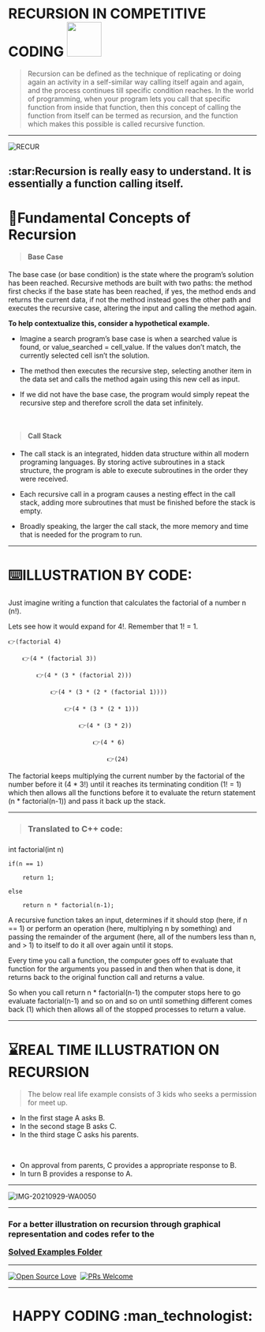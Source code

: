 # RECURSION IN COMPETITIVE CODING <img src = "https://media1.giphy.com/media/JZ40cnfnN11KycrvMF/giphy.gif?cid=ecf05e47a0n3gi1bfqntqmob8g9aid1oyj2wr3ds3mg700bl&rid=giphy.gif" width = 70px>

> Recursion can be defined as the technique of replicating or doing again an activity in a self-similar way calling itself again and again, and the process continues till specific condition reaches. 
> In the world of programming, when your program lets you call that specific function from inside that function, then this concept of calling the function from itself can be termed as recursion, and the function which makes this possible is called recursive function. 

<hr>

![RECUR](https://user-images.githubusercontent.com/77975418/136184306-44894c93-7141-4714-b749-4056a12775fc.jpg)



<h2>:star:Recursion is really easy to understand. It is essentially a function calling itself.<h2>

# 🎯Fundamental Concepts of Recursion
	
> <h4> Base Case </h4>
	
The base case (or base condition) is the state where the program’s solution has been reached. Recursive methods are built with two paths: the method first checks if the base state has been reached, if yes, the method ends and returns the current data, if not the method instead goes the other path and executes the recursive case, altering the input and calling the method again.

**To help contextualize this, consider a hypothetical example.**

- Imagine a search program’s base case is when a searched value is found, or value_searched = cell_value. If the values don’t match, the currently selected cell isn’t the solution.

- The method then executes the recursive step, selecting another item in the data set and calls the method again using this new cell as input.

- If we did not have the base case, the program would simply repeat the recursive step and therefore scroll the data set infinitely.

<br>

> <h4> Call Stack </h4>

- The call stack is an integrated, hidden data structure within all modern programing languages. By storing active subroutines in a stack structure, the program is able to execute subroutines in the order they were received.

- Each recursive call in a program causes a nesting effect in the call stack, adding more subroutines that must be finished before the stack is empty.

- Broadly speaking, the larger the call stack, the more memory and time that is needed for the program to run.

<hr>
  
# :keyboard:ILLUSTRATION BY CODE:
Just imagine writing a function that calculates the factorial of a number n (n!). 

Lets see how it would expand for 4!. Remember that 1! = 1.
  
	👉(factorial 4)

		👉(4 * (factorial 3))

			👉(4 * (3 * (factorial 2)))

				👉(4 * (3 * (2 * (factorial 1))))

					👉(4 * (3 * (2 * 1)))

						👉(4 * (3 * 2))

							👉(4 * 6)

								👉(24)

The factorial keeps multiplying the current number by the factorial of the number before it (4 * 3!) until it reaches its terminating condition (1! = 1) which then allows all the functions before it to evaluate the return statement (n * factorial(n-1)) and pass it back up the stack.
	
<hr>
	
	
  
> <h3>Translated to C++ code: <h3>

int factorial(int n)
  
	if(n == 1)
  
		return 1;
  
	else
  
		return n * factorial(n-1);
  

A recursive function takes an input, determines if it should stop (here, if n == 1) or perform an operation (here, multiplying n by something) and passing the remainder of the argument (here, all of the numbers less than n, and > 1) to itself to do it all over again until it stops.
  
Every time you call a function, the computer goes off to evaluate that function for the arguments you passed in and then when that is done, it returns back to the original function call and returns a value. 

So when you call return n * factorial(n-1) the computer stops here to go evaluate factorial(n-1) and so on and so on until something different comes back (1) which then allows all of the stopped processes to return a value.
	
<hr>
	
# :hourglass:REAL TIME ILLUSTRATION ON RECURSION

> The below real life example consists of 3 kids who seeks a permission for  meet up.

- In the first stage A asks B.
- In the second stage B asks C.
- In the third stage C asks his parents.


<br>

- On approval from parents, C provides a appropriate response to B.
- In turn B provides a response to A.

<hr>

![IMG-20210929-WA0050](https://user-images.githubusercontent.com/77975418/135330471-5d7d7187-89c5-41b8-913d-6f66378f9da9.jpg)

<hr>


<b><h3>For a better illustration on recursion through graphical representation and codes refer to the
  
[Solved Examples Folder](https://github.com/ISTE-VIT/The-CP-Companion/tree/main/RECURSION/SOLVED%20EXAMPLES)</h3></b>
	
	
<hr>

        
	

	
[![Open Source Love](https://badges.frapsoft.com/os/v1/open-source.svg?v=102)](https://hacktoberfest.digitalocean.com/)&nbsp;
[![PRs Welcome](https://img.shields.io/badge/PRs-welcome-brightgreen.svg?style=flat-square)]()&nbsp;

	
<hr>

<h1><p align="center"> HAPPY CODING :man_technologist:	</p></h1>

	
